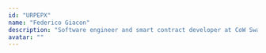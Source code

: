 ```yaml
---
id: "URPEPX"
name: "Federico Giacon"
description: "Software engineer and smart contract developer at CoW Swap (onchain token exchange: orders are collected offchain and executed in batches; focus on MEV protection). Academic background in cryptography."
avatar: ""
---
```

